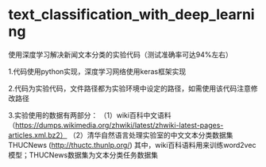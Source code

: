 # text_classification_with_deep_learning

使用深度学习解决新闻文本分类的实验代码（测试准确率可达94%左右）

1.代码使用python实现，深度学习网络使用keras框架实现

2.代码为实验代码，文件路径都为实验环境中设定的路径，如需使用该代码注意修改路径

3.实验使用的数据有两部分：
（1）wiki百科中文语料（https://dumps.wikimedia.org/zhwiki/latest/zhwiki-latest-pages-articles.xml.bz2）
（2）清华自然语言处理实验室的中文文本分类数据集 THUCNews (http://thuctc.thunlp.org/)
其中，wiki百科语料用来训练word2vec模型；THUCNews数据集为文本分类任务数据集

